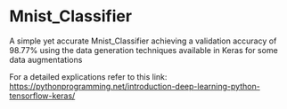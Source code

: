 # Mnist_Classifier
A simple yet accurate Mnist_Classifier achieving a validation accuracy of 98.77% using the data generation techniques available in Keras for some data augmentations

For a detailed explications refer to this link:
https://pythonprogramming.net/introduction-deep-learning-python-tensorflow-keras/
